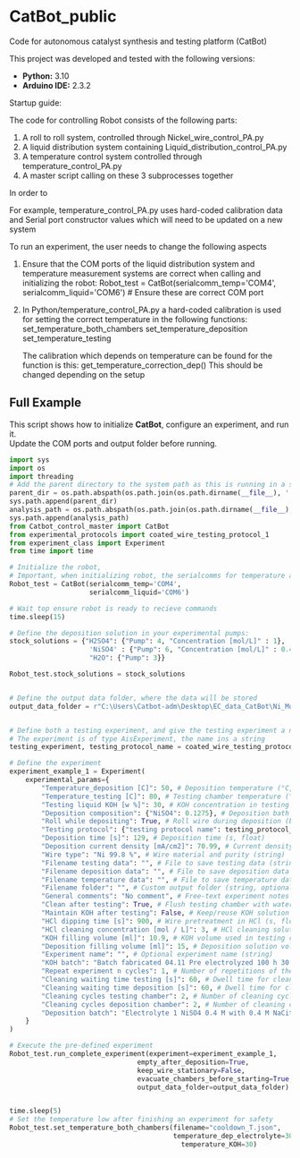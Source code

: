 # CatBot_public
Code for autonomous catalyst synthesis and testing platform (CatBot)


This project was developed and tested with the following versions:

- **Python:** 3.10
- **Arduino IDE:** 2.3.2

Startup guide:

The code for controlling Robot consists of the following parts:
  1) A roll to roll system, controlled through Nickel_wire_control_PA.py
  2) A liquid distribution system containing Liquid_distribution_control_PA.py
  3) A temperature control system controlled through temperature_control_PA.py
  4) A master script calling on these 3 subprocesses together
     
In order to

 For example, temperature_control_PA.py uses hard-coded calibration
data and Serial port constructor values which will need to be updated on
a new system

To run an experiment, the user needs to change the following aspects
1)  Ensure that the COM ports of the liquid distribution system and temperature measurement systems are correct when calling and initializing the robot:
  Robot_test = CatBot(serialcomm_temp='COM4', 
                      serialcomm_liquid='COM6') # Ensure these are correct COM port
2) In Python/temperature_control_PA.py a hard-coded calibration is used for setting the correct temperature in the following functions:
      set_temperature_both_chambers
       set_temperature_deposition
   set_temperature_testing
    
     The calibration which depends on temperature can be found for the function is this:
   get_temperature_correction_dep()
   This should be changed depending on the setup



## Full Example

This script shows how to initialize **CatBot**, configure an experiment, and run it.  
Update the COM ports and output folder before running.  

```python
import sys
import os
import threading 
# Add the parent directory to the system path as this is running in a subdirectory
parent_dir = os.path.abspath(os.path.join(os.path.dirname(__file__), '..'))
sys.path.append(parent_dir)
analysis_path = os.path.abspath(os.path.join(os.path.dirname(__file__), '..', "Live_data_analysis"))
sys.path.append(analysis_path)
from Catbot_control_master import CatBot
from experimental_protocols import coated_wire_testing_protocol_1
from experiment_class import Experiment
from time import time

# Initialize the robot, 
# Important, when initializing robot, the serialcomms for temperature and liquid needs to be changed according to the users computer
Robot_test = CatBot(serialcomm_temp='COM4',
                    serialcomm_liquid='COM6') 

# Wait top ensure robot is ready to recieve commands
time.sleep(15)

# Define the deposition solution in your experimental pumps:
stock_solutions = {"H2SO4": {"Pump": 4, "Concentration [mol/L]" : 1}, 
                    'NiSO4' : {"Pump": 6, "Concentration [mol/L]" : 0.4},
                    "H2O": {"Pump": 3}} 

Robot_test.stock_solutions = stock_solutions


# Define the output data folder, where the data will be stored
output_data_folder = r"C:\Users\Catbot-adm\Desktop\EC_data_CatBot\Ni_Mo_optimization"


# Define both a testing experiment, and give the testing experiment a name
# The experiment is of type AisExperiment, the name ins a string
testing_experiment, testing_protocol_name = coated_wire_testing_protocol_1()

# Define the experiment
experiment_example_1 = Experiment(
    experimental_params={
        "Temperature_deposition [C]": 50, # Deposition temperature (°C, float)
        "Temperature_testing [C]": 80, # Testing chamber temperature (°C, float)
        "Testing liquid KOH [w %]": 30, # KOH concentration in testing solution (wt %, float)
        "Deposition composition": {"NiSO4": 0.1275}, # Deposition bath composition [M] (dict: species → float)
        "Roll while depositing": True, # Roll wire during deposition (bool)
        "Testing protocol": {"testing protocol name": testing_protocol_name,"protocol": testing_experiment}, # Testing protocol details (dict: name + procedure)
        "Deposition time [s]": 129, # Deposition time (s, float)
        "Deposition current density [mA/cm2]": 70.99, # Current density during deposition (mA/cm², float)
        "Wire type": "Ni 99.8 %", # Wire material and purity (string)
        "Filename testing data": "", # File to save testing data (string, optional)
        "Filename deposition data": "", # File to save deposition data (string, optional)
        "Filename temperature data": "", # File to save temperature data (string, optional)
        "Filename folder": "", # Custom output folder (string, optional)
        "General comments": "No comment", # Free-text experiment notes (string)
        "Clean after testing": True, # Flush testing chamber with water after experiment (bool)
        "Maintain KOH after testing": False, # Keep/reuse KOH solution after test (bool)
        "HCl dipping time [s]": 900, # Wire pretreatment in HCl (s, float)
        "HCl cleaning concentration [mol / L]": 3, # HCl cleaning solution concentration (mol/L, float)
        "KOH filling volume [ml]": 10.9, # KOH volume used in testing chamber (mL, float)
        "Deposition filling volume [ml]": 15, # Deposition solution volume (mL, float)
        "Experiment name": "", # Optional experiment name (string)
        "KOH batch": "Batch fabricated 04.11 Pre electrolyzed 100 h 30 wt %", # Batch ID / preparation details for KOH (string)
        "Repeat experiment n cycles": 1, # Number of repetitions of the experiment (int)
        "Cleaning waiting time testing [s]": 60, # Dwell time for cleaning solution in testing chamber (s, float)
        "Cleaning waiting time deposition [s]": 60, # Dwell time for cleaning solution in deposition chamber (s, float)
        "Cleaning cycles testing chamber": 2, # Number of cleaning cycles for testing chamber (int)
        "Cleaning cycles deposition chamber": 2, # Number of cleaning cycles for deposition chamber (int)
        "Deposition batch": "Electrolyte 1 NiSO4 0.4 M with 0.4 M NaCitrate + 0.3 M NaCl Fabricated 21.11.24" # Stock solution used for deposition (string)
    }
)

# Execute the pre-defined experiment
Robot_test.run_complete_experiment(experiment=experiment_example_1, 
                                empty_after_deposition=True, 
                                keep_wire_stationary=False, 
                                evacuate_chambers_before_starting=True, 
                                output_data_folder=output_data_folder)


time.sleep(5)
# Set the temperature low after finishing an experiment for safety 
Robot_test.set_temperature_both_chambers(filename="cooldown_T.json",
                                         temperature_dep_electrolyte=30,
                                           temperature_KOH=30)


       


